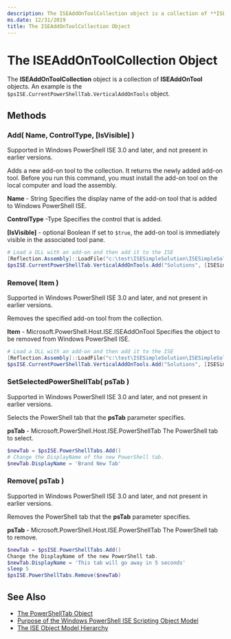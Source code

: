 ```yaml
---
description: The ISEAddOnToolCollection object is a collection of **ISEAddOnTool** objects.
ms.date: 12/31/2019
title: The ISEAddOnToolCollection Object
---
```


# The ISEAddOnToolCollection Object

The **ISEAddOnToolCollection** object is a collection of **ISEAddOnTool** objects. An example is the
`$psISE.CurrentPowerShellTab.VerticalAddOnTools` object.

## Methods

### Add\( Name, ControlType, \[IsVisible\] \)

Supported in Windows PowerShell ISE 3.0 and later, and not present in earlier versions.

Adds a new add-on tool to the collection. It returns the newly added add-on tool. Before you run
this command, you must install the add-on tool on the local computer and load the assembly.

**Name** - String
Specifies the display name of the add-on tool that is added to Windows PowerShell ISE.

**ControlType** -Type
Specifies the control that is added.

**\[IsVisible\]** - optional Boolean
If set to `$true`, the add-on tool is immediately visible in the associated tool pane.

```powershell
# Load a DLL with an add-on and then add it to the ISE
[Reflection.Assembly]::LoadFile("c:\test\ISESimpleSolution\ISESimpleSolution.dll")
$psISE.CurrentPowerShellTab.VerticalAddOnTools.Add("Solutions", [ISESimpleSolution.Solution], $true)
```

### Remove\( Item \)

Supported in Windows PowerShell ISE 3.0 and later, and not present in earlier versions.

Removes the specified add-on tool from the collection.

**Item** - Microsoft.PowerShell.Host.ISE.ISEAddOnTool
Specifies the object to be removed from Windows PowerShell ISE.

```powershell
# Load a DLL with an add-on and then add it to the ISE
[Reflection.Assembly]::LoadFile("c:\test\ISESimpleSolution\ISESimpleSolution.dll")
$psISE.CurrentPowerShellTab.VerticalAddOnTools.Add("Solutions", [ISESimpleSolution.Solution], $true)
```

### SetSelectedPowerShellTab\( psTab \)

Supported in Windows PowerShell ISE 3.0 and later, and not present in earlier versions.

Selects the PowerShell tab that the **psTab** parameter specifies.

**psTab** - Microsoft.PowerShell.Host.ISE.PowerShellTab
The PowerShell tab to select.

```powershell
$newTab = $psISE.PowerShellTabs.Add()
# Change the DisplayName of the new PowerShell tab.
$newTab.DisplayName = 'Brand New Tab'
```

### Remove\( psTab \)

Supported in Windows PowerShell ISE 3.0 and later, and not present in earlier versions.

Removes the PowerShell tab that the **psTab** parameter specifies.

**psTab** - Microsoft.PowerShell.Host.ISE.PowerShellTab
The PowerShell tab to remove.

```powershell
$newTab = $psISE.PowerShellTabs.Add()
Change the DisplayName of the new PowerShell tab.
$newTab.DisplayName = 'This tab will go away in 5 seconds'
sleep 5
$psISE.PowerShellTabs.Remove($newTab)
```

## See Also

- [The PowerShellTab Object](The-PowerShellTab-Object.md)
- [Purpose of the Windows PowerShell ISE Scripting Object Model](Purpose-of-the-Windows-PowerShell-ISE-Scripting-Object-Model.md)
- [The ISE Object Model Hierarchy](The-ISE-Object-Model-Hierarchy.md)
